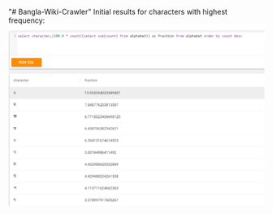 "# Bangla-Wiki-Crawler" 
Initial results for characters with highest frequency:
![alt tag](https://github.com/aprithul/Bangla-Wiki-Crawler/blob/master/result.PNG)

